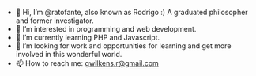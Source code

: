 - 👋 Hi, I’m @ratofante, also known as Rodrigo :) A graduated philosopher and former investigator. 
- 👀 I’m interested in programming and web development. 
- 🌱 I’m currently learning PHP and Javascript. 
- 💞️ I’m looking for work and opportunities for learning and get more involved in this wonderful world.
- 📫 How to reach me: gwilkens.r@gmail.com 

<!---
ratofante/ratofante is a ✨ special ✨ repository because its `README.md` (this file) appears on your GitHub profile.
You can click the Preview link to take a look at your changes.
--->
